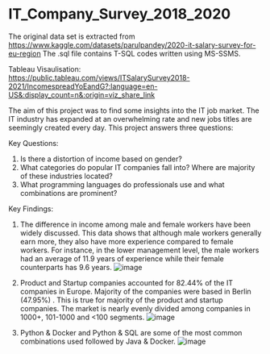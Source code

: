 # IT_Company_Survey_2018_2020
The original data set is extracted from https://www.kaggle.com/datasets/parulpandey/2020-it-salary-survey-for-eu-region
The .sql file contains T-SQL codes written using MS-SSMS. 

Tableau Visaulisation:
https://public.tableau.com/views/ITSalarySurvey2018-2021/IncomespreadYoEandG?:language=en-US&:display_count=n&:origin=viz_share_link

The aim of this project was to find some insights into the IT job market. The IT industry has expanded at an overwhelming rate and new jobs titles are seemingly created every day. This project answers three questions:

Key Questions:
1. Is there a distortion of income based on gender?
2. What categories do popular IT companies fall into? Where are majority of these industries located?
3. What programming languages do professionals use and what combinations are prominent?

Key Findings:
1. The difference in income among male and female workers have been widely discussed. This data shows that although male workers generally earn more, they also have more experience compared to female workers. For instance, in the lower management level, the male workers had an average of 11.9 years of experience while their female counterparts has 9.6 years.
![image](https://user-images.githubusercontent.com/87597474/175846976-b5a4682b-1dce-4e24-9302-929d7321e96c.png)

2. Product and Startup companies accounted for 82.44% of the IT companies in Europe. Majority of the companies were based in Berlin (47.95%) . This is true for majority of the product and startup companies. The market is nearly evenly divided among companies in 1000+, 101-1000 and <100 segments.
![image](https://user-images.githubusercontent.com/87597474/175847054-fe5913dc-2575-4103-bd44-2aaaad94138a.png)


3. Python & Docker and Python & SQL are some of the most common combinations used followed by Java & Docker.
![image](https://user-images.githubusercontent.com/87597474/175847090-a211ccf8-434c-4705-a760-7c486bb246e4.png)
